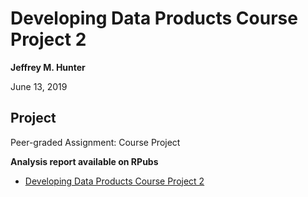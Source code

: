 # Developing Data Products Course Project 2

**Jeffrey M. Hunter**

June 13, 2019

## Project

Peer-graded Assignment: Course Project

**Analysis report available on RPubs**

* <a href="http://rpubs.com/OracleJavaNet/504803">Developing Data Products Course Project 2</a>
